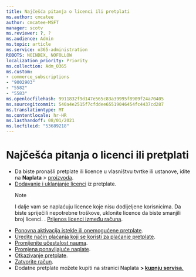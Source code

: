 ```yaml
---
title: Najčešća pitanja o licenci ili pretplati
ms.author: cmcatee
author: cmcatee-MSFT
manager: scotv
ms.reviewer: ?, ?
ms.audience: Admin
ms.topic: article
ms.service: o365-administration
ROBOTS: NOINDEX, NOFOLLOW
localization_priority: Priority
ms.collection: Adm_O365
ms.custom:
- commerce_subscriptions
- "9002903"
- "5582"
- "5583"
ms.openlocfilehash: 9911832f9d147e565c83a39995f8909f24a70405
ms.sourcegitcommit: 540a4e2515f7cfddee65519046454fc4437cd287
ms.translationtype: MT
ms.contentlocale: hr-HR
ms.lasthandoff: 08/01/2021
ms.locfileid: "53689218"
---
```

# <a name="license-or-subscription-faq"></a>Najčešća pitanja o licenci ili pretplati

- Da biste pronašli pretplate ili licence u vlasništvu tvrtke ili ustanove, idite na **Naplata**  >  [proizvoda](https://go.microsoft.com/fwlink/p/?linkid=842054).
- [Dodavanje i uklanjanje licenci](https://docs.microsoft.com/alchemyinsights/how-to-add-or-reduce-licenses) iz pretplate.
    > [!NOTE]
    > I dalje vam se naplaćuju licence koje nisu dodijeljene korisnicima. Da biste spriječili nepotrebne troškove, uklonite licence da biste smanjili broj licenci.
. [Prijenos licenci između računa](https://docs.microsoft.com/alchemyinsights/transfer-licenses-between-tenants).
- [Ponovna aktivacija istekle ili onemogućene pretplate](https://go.microsoft.com/fwlink/p/?linkid=2117519).
- [Uredite način plaćanja koji se koristi za plaćanje pretplate](https://go.microsoft.com/fwlink/p/?linkid=2117167).
- [Promijenite učestalost nauma](https://go.microsoft.com/fwlink/p/?linkid=2119112).
- [Promjena ponavljajuće naplate](https://go.microsoft.com/fwlink/p/?linkid=2119216).
- [Otkazivanje pretplate](https://go.microsoft.com/fwlink/p/?linkid=2119113).
- [Zatvorite račun](https://docs.microsoft.com/alchemyinsights/how-to-close-your-account).
- Dodatne pretplate možete kupiti na stranici Naplata **> [kupnju servisa.](https://go.microsoft.com/fwlink/p/?linkid=868433)**